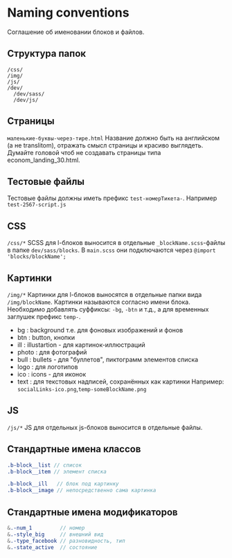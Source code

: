 # Naming conventions
Соглашение об именовании блоков и файлов.

## Структура папок
```
/css/
/img/
/js/
/dev/
  /dev/sass/
  /dev/js/
```

## Страницы
`маленькие-буквы-через-тире.html`
Название должно быть на английском (а не translitom), отражать смысл страницы и красиво выглядеть. Думайте головой чтоб не создавать страницы типа econom_landing_30.html.

## Тестовые файлы
Тестовые файлы должны иметь префикс `test-номерТикета-`.
Например `test-2567-script.js`

## CSS
`/css/*`
SCSS для l-блоков выносится в отдельные `_blockName.scss`-файлы в папке `dev/sass/blocks`.
В `main.scss` они подключаются через `@import 'blocks/blockName';`

## Картинки
`/img/*`
Картинки для l-блоков выносятся в отдельные папки вида `/img/blockName`.
Картинки называются согласно имени блока. Необходимо добавлять суффиксы: `-bg`, `-btn` и т.д., а для временных заглушек префикс `temp-`.
 * bg    : background т.е. для фоновых изображений и фонов
 * btn   : button, кнопки
 * ill   : illustartion - для картинок-иллюстраций
 * photo : для фотографий
 * bull  : bullets - для "буллетов", пиктограмм элементов списка
 * logo  : для логотипов
 * ico   : icons - для иконок
 * text  : для текстовых надписей, сохранённых как картинки
 Например: `socialLinks-ico.png`,`temp-someBlockName.png`

## JS
`/js/*`
JS для отдельных js-блоков выносится в отдельные файлы.

## Стандартные имена классов
```scss
.b-block__list // список
.b-block__item // элемент списка
```

```scss
.b-block__ill   // блок под картинку
.b-block__image // непосредственно сама картинка
```

## Стандартные имена модификаторов
```scss
&.-num_1         // номер
&.-style_big     // внешний вид
&.-type_facebook // разновидность, тип
&.-state_active  // состояние
```
